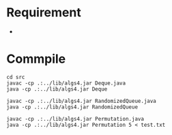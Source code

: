 # Requirement

* [](https://coursera.cs.princeton.edu/algs4/assignments/percolation/specification.php)

# Commpile

```
cd src
javac -cp .:../lib/algs4.jar Deque.java
java -cp .:../lib/algs4.jar Deque

javac -cp .:../lib/algs4.jar RandomizedQueue.java
java -cp .:../lib/algs4.jar RandomizedQueue 

javac -cp .:../lib/algs4.jar Permutation.java
java -cp .:../lib/algs4.jar Permutation 5 < test.txt
```